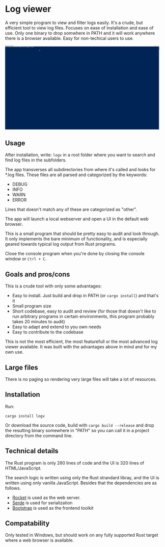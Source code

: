 # Log viewer

A very simple program to view and filter logs easily. It's a crude, but
efficient tool to view log files. Focuses on ease of installation and ease
of use. Only one binary to drop somwhere in PATH and it will work anywhere
there is a browser available. Easy for non-techical users to use.

![Example GIF](assets/logv4.gif)

## Usage

After installation, write: `logv` in a root folder where you want to search and
find log files in the subfolders.

The app transverses all subdirectories from where it's called and looks for
*.log files. These files are all parsed and categorized by the keywords:

- DEBUG
- INFO
- WARN
- ERROR

Lines that doesn't match any of these are categorized as "other".

The app will launch a local webserver and open a UI in the default web browser.

This is a small program that should be pretty easy to audit and look through.
It only implements the bare minimum of functionality, and is especially geared
towards typical log output from Rust programs.

Close the console program when you're done by closing the console window or
`Ctrl + C`.

## Goals and pros/cons

This is a crude tool with only some advantages:

- Easy to install. Just build and drop in PATH (or `cargo install`) and that's it
- Small program size
- Short codebase, easy to audit and review (for those that doesn't like to run arbitrary
programs in certain environments, this program probably takes 20 minutes to audit)
- Easy to adapt and extend to you own needs
- Easy to contribute to the codebase

This is not the most efficient, the most featurefull or the most advanced
log viewer available. It was built with the advantages above in mind and for my
own use.

## Large files

There is no paging so rendering very large files will take a lot of resources.

## Installation

Run:

```
cargo install logv
```

Or download the source code, build with `cargo build --release` and drop
the resulting binary somewhere in "PATH" so you can call it in a project
directory from the command line.

## Technical details

The Rust program is only 260 lines of code and the UI is 320 lines of
HTML/JavaScript.

The search logic is written using only the Rust strandard libray, and the UI is
written using only vanilla JavaScript. Besides that the dependencies are as
follows.

- [Rocket](https://rocket.rs/) is used as the web server.
- [Serde](https://serde.rs/) is used for serialization
- [Bootstrap](https://getbootstrap.com/) is used as the frontend toolkit

## Compatability

Only tested in Windows, but should work on any fully supported Rust target
where a web browser is available.
